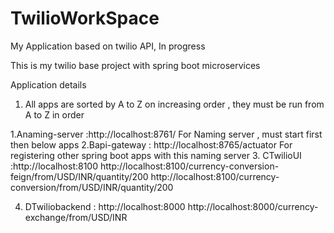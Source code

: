 # TwilioWorkSpace
My Application based on twilio API, In progress

This is my twilio base project with spring boot microservices

Application details 
1. All apps are sorted by A to Z on increasing order , they must be run from A to Z in order

1.Anaming-server  :http://localhost:8761/
    For Naming server , must start first then below apps
2.Bapi-gateway  : http://localhost:8765/actuator
   For registering other spring boot apps with this naming server
3. CTwilioUI    :http://localhost:8100
      http://localhost:8100/currency-conversion-feign/from/USD/INR/quantity/200
      http://localhost:8100/currency-conversion/from/USD/INR/quantity/200

4. DTwiliobackend : http://localhost:8000
    http://localhost:8000/currency-exchange/from/USD/INR
